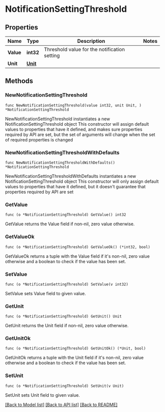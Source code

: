# NotificationSettingThreshold

## Properties

Name | Type | Description | Notes
------------ | ------------- | ------------- | -------------
**Value** | **int32** | Threshold value for the notification setting | 
**Unit** | [**Unit**](Unit.md) |  | 

## Methods

### NewNotificationSettingThreshold

`func NewNotificationSettingThreshold(value int32, unit Unit, ) *NotificationSettingThreshold`

NewNotificationSettingThreshold instantiates a new NotificationSettingThreshold object
This constructor will assign default values to properties that have it defined,
and makes sure properties required by API are set, but the set of arguments
will change when the set of required properties is changed

### NewNotificationSettingThresholdWithDefaults

`func NewNotificationSettingThresholdWithDefaults() *NotificationSettingThreshold`

NewNotificationSettingThresholdWithDefaults instantiates a new NotificationSettingThreshold object
This constructor will only assign default values to properties that have it defined,
but it doesn't guarantee that properties required by API are set

### GetValue

`func (o *NotificationSettingThreshold) GetValue() int32`

GetValue returns the Value field if non-nil, zero value otherwise.

### GetValueOk

`func (o *NotificationSettingThreshold) GetValueOk() (*int32, bool)`

GetValueOk returns a tuple with the Value field if it's non-nil, zero value otherwise
and a boolean to check if the value has been set.

### SetValue

`func (o *NotificationSettingThreshold) SetValue(v int32)`

SetValue sets Value field to given value.


### GetUnit

`func (o *NotificationSettingThreshold) GetUnit() Unit`

GetUnit returns the Unit field if non-nil, zero value otherwise.

### GetUnitOk

`func (o *NotificationSettingThreshold) GetUnitOk() (*Unit, bool)`

GetUnitOk returns a tuple with the Unit field if it's non-nil, zero value otherwise
and a boolean to check if the value has been set.

### SetUnit

`func (o *NotificationSettingThreshold) SetUnit(v Unit)`

SetUnit sets Unit field to given value.



[[Back to Model list]](../README.md#documentation-for-models) [[Back to API list]](../README.md#documentation-for-api-endpoints) [[Back to README]](../README.md)


